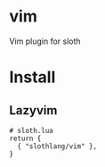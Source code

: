 # vim
Vim plugin for sloth

# Install

## Lazyvim
```
# sloth.lua
return {
  { "slothlang/vim" },
}
```
